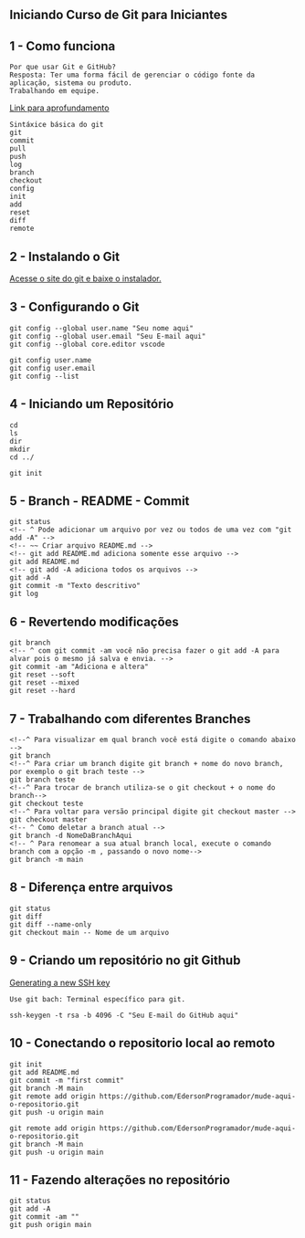 ## Iniciando Curso de Git para Iniciantes

## 1 - Como funciona
    Por que usar Git e GitHub?
    Resposta: Ter uma forma fácil de gerenciar o código fonte da aplicação, sistema ou produto.
    Trabalhando em equipe.
 <a href="https://www.alura.com.br/artigos/o-que-e-git-github">Link para aprofundamento</a>
    

    Sintáxice básica do git
    git
    commit
    pull
    push
    log
    branch
    checkout
    config
    init
    add
    reset
    diff
    remote

## 2 - Instalando o Git
 <a href="https://git-scm.com/">Acesse o site do git e baixe o instalador.</a>


## 3 - Configurando o Git
    git config --global user.name "Seu nome aqui"
    git config --global user.email "Seu E-mail aqui"
    git config --global core.editor vscode

    git config user.name
    git config user.email
    git config --list

## 4 - Iniciando um Repositório
    cd
    ls
    dir
    mkdir
    cd ../

    git init

## 5 - Branch - README - Commit
    git status
    <!-- ^ Pode adicionar um arquivo por vez ou todos de uma vez com "git add -A" -->
    <!-- ~~ Criar arquivo README.md -->
    <!-- git add README.md adiciona somente esse arquivo -->
    git add README.md
    <!-- git add -A adiciona todos os arquivos -->
    git add -A
    git commit -m "Texto descritivo"
    git log

## 6 - Revertendo modificações
    git branch
    <!-- ^ com git commit -am você não precisa fazer o git add -A para alvar pois o mesmo já salva e envia. -->
    git commit -am "Adiciona e altera"
    git reset --soft
    git reset --mixed
    git reset --hard

## 7 - Trabalhando com diferentes Branches

    <!--^ Para visualizar em qual branch você está digite o comando abaixo -->
    git branch
    <!--^ Para criar um branch digite git branch + nome do novo branch, por exemplo o git brach teste -->
    git branch teste
    <!--^ Para trocar de branch utiliza-se o git checkout + o nome do branch-->
    git checkout teste
    <!--^ Para voltar para versão principal digite git checkout master -->
    git checkout master
    <!-- ^ Como deletar a branch atual -->
    git branch -d NomeDaBranchAqui
    <!-- ^ Para renomear a sua atual branch local, execute o comando branch com a opção -m , passando o novo nome-->
    git branch -m main


## 8 - Diferença entre arquivos

<!-- * Saber quais arquivos foram adicionados, alterado, ou deletados antes de comitar os arquivos. -->
    git status
    git diff
    git diff --name-only
    git checkout main -- Nome de um arquivo

## 9 - Criando um repositório no git Github

<!-- * Generating a new SSH key and adding it to the ssh-agent for windowns -->

      
  <a href="https://docs.github.com/pt/authentication/connecting-to-github-with-ssh/generating-a-new-ssh-key-and-adding-it-to-the-ssh-agent#platform-windows">Generating a new SSH key</a>

    Use git bach: Terminal específico para git.

    ssh-keygen -t rsa -b 4096 -C "Seu E-mail do GitHub aqui"


## 10 - Conectando o repositorio local ao remoto

<!-- ^ …or create a new repository on the command line -->

    git init
    git add README.md
    git commit -m "first commit"
    git branch -M main
    git remote add origin https://github.com/EdersonProgramador/mude-aqui-o-repositorio.git
    git push -u origin main

<!-- ^ …or push an existing repository from the command line -->

    git remote add origin https://github.com/EdersonProgramador/mude-aqui-o-repositorio.git
    git branch -M main
    git push -u origin main


## 11 - Fazendo alterações no repositório

    git status
    git add -A
    git commit -am ""
    git push origin main